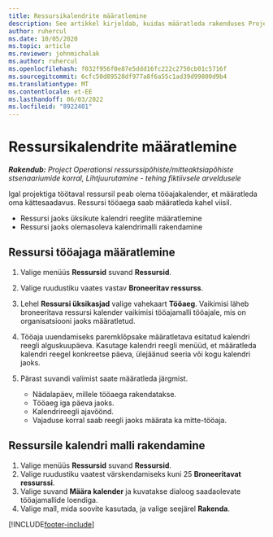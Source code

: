 ```yaml
---
title: Ressursikalendrite määratlemine
description: See artikkel kirjeldab, kuidas määratleda rakenduses Project Operations ressursside tööajakalendrid.
author: ruhercul
ms.date: 10/05/2020
ms.topic: article
ms.reviewer: johnmichalak
ms.author: ruhercul
ms.openlocfilehash: f032f956f0e87e5ddd16fc222c2750cb01c5716f
ms.sourcegitcommit: 6cfc50d89528df977a8f6a55c1ad39d99800d9b4
ms.translationtype: MT
ms.contentlocale: et-EE
ms.lasthandoff: 06/03/2022
ms.locfileid: "8922401"
---
```

# <a name="define-resource-calendars"></a>Ressursikalendrite määratlemine

_**Rakendub:** Project Operationsi ressurssipõhiste/mitteaktsiapõhiste stsenaariumide korral,  Lihtjuurutamine - tehing fiktiivsele arveldusele_

Igal projektiga töötaval ressursil peab olema tööajakalender, et määratleda oma kättesaadavus. Ressursi tööaega saab määratleda kahel viisil. 

   - Ressursi jaoks üksikute kalendri reeglite määratlemine
   - Ressursi jaoks olemasoleva kalendrimalli rakendamine

## <a name="define-a-resources-working-hours"></a>Ressursi tööajaga määratlemine

1. Valige menüüs **Ressursid** suvand **Ressursid**.
2. Valige ruudustiku vaates vastav **Broneeritav ressurss**.
3. Lehel **Ressursi üksikasjad** valige vahekaart **Tööaeg**. Vaikimisi läheb broneeritava ressursi kalender vaikimisi tööajamalli tööajale, mis on organisatsiooni jaoks määratletud.
4. Tööaja uuendamiseks paremklõpsake määratletava esitatud kalendri reegli alguskuupäeva. Kasutage kalendri reegli menüüd, et määratleda kalendri reegel konkreetse päeva, ülejäänud seeria või kogu kalendri jaoks.
5. Pärast suvandi valimist saate määratleda järgmist.

    - Nädalapäev, millele tööaega rakendatakse.
    - Tööaeg iga päeva jaoks.
    - Kalendrireegli ajavöönd.
    - Vajaduse korral saab reegli jaoks määrata ka mitte-tööaja.

## <a name="applying-a-calendar-template-to-a-resource"></a>Ressursile kalendri malli rakendamine

1. Valige menüüs **Ressursid** suvand **Ressursid**.
2. Valige ruudustiku vaatest värskendamiseks kuni 25 **Broneeritavat ressurssi**.
3. Valige suvand **Määra kalender** ja kuvatakse dialoog saadaolevate tööajamallide loendiga.
4. Valige mall, mida soovite kasutada, ja valige seejärel **Rakenda**.


[!INCLUDE[footer-include](../includes/footer-banner.md)]